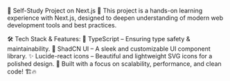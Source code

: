 🌟 Self-Study Project on Next.js 🚀
This project is a hands-on learning experience with Next.js, designed to deepen understanding of modern web development tools and best practices.

🛠 Tech Stack & Features:
🔹 TypeScript – Ensuring type safety & maintainability.
🎨 ShadCN UI – A sleek and customizable UI component library.
✨ Lucide-react icons – Beautiful and lightweight SVG icons for a polished design.
📌 Built with a focus on scalability, performance, and clean code! 🏗️🔥
